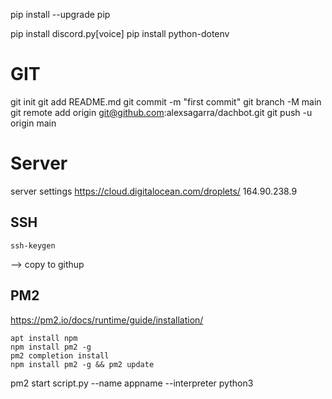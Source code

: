 pip install --upgrade pip

pip install discord.py[voice]
pip install python-dotenv

# GIT

git init
git add README.md
git commit -m "first commit"
git branch -M main
git remote add origin git@github.com:alexsagarra/dachbot.git
git push -u origin main

# Server

server settings
https://cloud.digitalocean.com/droplets/
164.90.238.9

## SSH

```
ssh-keygen
```

--> copy to githup

## PM2

https://pm2.io/docs/runtime/guide/installation/

```
apt install npm
npm install pm2 -g
pm2 completion install
npm install pm2 -g && pm2 update
```

pm2 start script.py --name appname --interpreter python3
